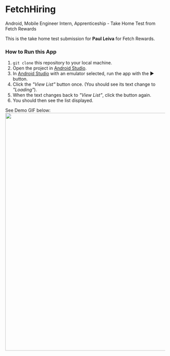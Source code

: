 # FetchHiring
Android, Mobile Engineer Intern, Apprenticeship - Take Home Test from Fetch Rewards

This is the take home test submission for **Paul Leiva** for Fetch Rewards.

### How to Run this App
1. `git clone` this repository to your local machine.
2. Open the project in [Android Studio](https://developer.android.com/studio).
3. In [Android Studio](https://developer.android.com/studio) with an emulator selected, run the app with the ▶ button.
4. Click the <i>"View List"</i> button once. (You should see its text change to <i>"Loading"</i>).
5. When the text changes back to <i>"View List"</i>, click the button again.
6. You should then see the list displayed.

See Demo GIF below:
<br>
<img src="https://github.com/paul-leiva/FetchHiring/blob/master/gifdemo1.gif" height="750"><br>
